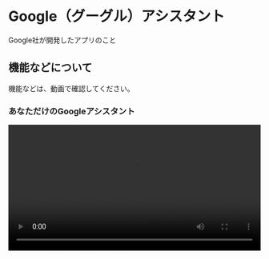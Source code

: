 # Google（グーグル）アシスタント

Google社が開発したアプリのこと

## 機能などについて

機能などは、動画で確認してください。

### あなただけのGoogleアシスタント

<video controls width="100%">
    <source src="http://youtu.be/t2MsKQEvxpA"
</video>

[Google_assistant_just_for_you](http://youtu.be/t2MsKQEvxpA)

[Lets_let_Google_do_it](https://youtu.be/8ZNyLhs7wlU)

[Google_assistant_shushiro](https://youtu.be/NDnPdaU3UQ8)
